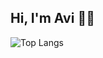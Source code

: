 ## Hi, I'm Avi 👋🤓

![Top Langs](https://github-readme-stats.vercel.app/api/top-langs/?username=avidrucker&layout=compact&hide=jupyter%20notebook,html,css)

<!--
**avidrucker/avidrucker** is a ✨ _special_ ✨ repository because its `README.md` (this file) appears on your GitHub profile.

Here are some ideas to get you started:

- 🔭 I’m currently working on ...
- 🌱 I’m currently learning ...
- 👯 I’m looking to collaborate on ...
- 🤔 I’m looking for help with ...
- 💬 Ask me about ...
- 📫 How to reach me: ...
- 😄 Pronouns: ...
- ⚡ Fun fact: ...
-->
